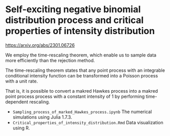 # Self-exciting negative binomial distribution process and critical properties of intensity distribution

https://arxiv.org/abs/2301.06726

We employ the time-rescaling theorem, which enable us to sample data more efficiently than the rejection method. 

The time-rescaling theorem states that any point process with an integrable conditional intensity function can be transformed into a Poisson process with a unit rate. 

That is, it is possible to convert a makred Hawkes process into a makred point process process with a constant intensity of 1 by performing time-dependent rescaling.  

* `Sampling_process_of_marked_Hawkes_process.ipynb` The numerical simulations using Julia 1.7.3.
* `Critical_properties_of_intensity_distribution.Rmd` Data visualization using R.
